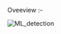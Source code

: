 Oveeview :- 

![ML_detection](https://github.com/user-attachments/assets/c6df0916-7d32-4fff-a5b0-379b61f6a166)
